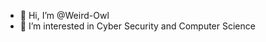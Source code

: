 - 👋 Hi, I’m @Weird-Owl
- 👀 I’m interested in Cyber Security and Computer Science 
<!-- - 🌱 I’m currently learning 
- 💞️ I’m looking to collaborate on ...
- 📫 How to reach me 
 -->
<!---
Weird-Owl/Weird-Owl is a ✨ special ✨ repository because its `README.md` (this file) appears on your GitHub profile.
You can click the Preview link to take a look at your changes.
--->

